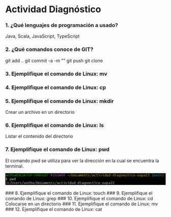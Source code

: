 # Actividad Diagnóstico


### 1. ¿Qué lenguajes de programación a usado?
Java, Scala, JavaScript, TypeScript
### 2. ¿Qué comandos conoce de GIT?
git add ..
git commit -a -m ""
git push
git clone
### 3. Ejemplifique el comando de Linux: mv
### 4. Ejemplifique el comando de Linux: cp
### 5. Ejemplifique el comando de Linux: mkdir
Crear un archivo en un directorio
### 6. Ejemplifique el comando de Linux: ls
Listar el contenido del directorio
### 7. Ejemplifique el comando de Linux: pwd
El comando pwd se utiliza para ver la dirección en la cual se encuentra la terminal.
<div>
<p style = 'text-align:center;'>
<img src="https://github.com/PlataformasWeb-P-AA2024/actividad-diagnostico-oapa22/blob/main/imagenes/PWD.png" width="800px">
</p>
</div>
### 8. Ejemplifique el comando de Linux: touch
### 9. Ejemplifique el comando de Linux: grep
### 10. Ejemplifique el comando de Linux: cd
Colocarse en un directorio
### 11. Ejemplifique el comando de Linux: mv
### 12. Ejemplifique el comando de Linux: cat
